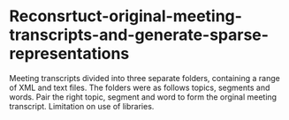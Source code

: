 # Reconsrtuct-original-meeting-transcripts-and-generate-sparse-representations
Meeting transcripts divided into three separate folders, containing a range of XML and text files. The folders were as follows topics, segments and words. Pair the right topic, segment and word to form the orginal meeting transcript. Limitation on use of libraries.
